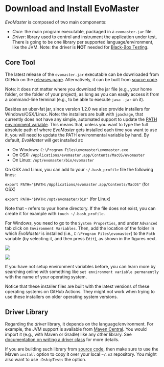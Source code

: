# Download and Install EvoMaster


_EvoMaster_ is composed of two main components:

* *Core*: the main program executable, packaged in a `evomaster.jar` file.
* *Driver*: library used to control and instrument the application under test.
            There is going to be one library per supported language/environment,
            like the JVM.
            Note: the driver is __NOT__ needed for [Black-Box Testing](./blackbox.md). 


## Core Tool

The latest release of the `evomaster.jar` executable  can be downloaded from GitHub
 on the [releases page](https://github.com/WebFuzzing/EvoMaster/releases).
Alternatively, it can be built from [source code](./build.md).

Note: it does not matter where you download the jar file (e.g., your home folder, or the folder
of your project), as long as you can easily access it from a command-line terminal (e.g.,
to be able to execute `java -jar` on it).

Besides an uber-fat jar, since version 1.2.0 we also provide installers for Windows/OSX/Linux.
Note: the installers are built with `jpackage`, that currently does not have any simple, automated support to update 
 the [PATH environment variable](https://stackoverflow.com/questions/67784565/jpackage-update-path-environment-variable).
This means that, unless you want to type the full absolute path of where _EvoMaster_
gets installed each time you want to use it, you will need to update the PATH environmental variable by hand.
By default, _EvoMaster_ will get installed at:
* On Windows: `C:\Program Files\evomaster\evomaster.exe`
* On OSX: `/Applications/evomaster.app/Contents/MacOS/evomaster`
* On Linux: `/opt/evomaster/bin/evomaster`

On OSX and Linux, you can add to your `~/.bash_profile` file the following lines:

`export PATH="$PATH:/Applications/evomaster.app/Contents/MacOS"` (for OSX)

`export PATH="$PATH:/opt/evomaster/bin"` (for Linux)

Note that `~` refers to your home directory. 
If the file does not exist, you can create it for example with `touch ~/.bash_profile`.

For Windows, you need to go to the `System Properties`, and under `Advanced` tab click on `Environment Variables`.
Then, add the location of the folder in which _EvoMaster_ is installed (i.e., `C:\Program Files\evomaster`) to the `Path` variable (by selecting it, and then press `Edit`), as shown in the figures next. 

![](img/windows_system_properties.PNG)

![](img/windows_env_path.PNG)

If you have not setup environment variables before, you can learn more by searching online with something like `set environment variable permanently` with the name of your operating system. 

Notice that these installer files are built with the latest versions
of these operating systems on GitHub Actions.
They might not work when trying to use these installers on older operating system versions.


## Driver Library

Regarding the _driver_ library, it depends on the language/environment.
For example, the JVM support is available from [Maven Central](https://mvnrepository.com/artifact/org.evomaster). 
You would import it (e.g., with Maven or Gradle) like any other library.
See [documentation on writing a driver class](write_driver.md) for more details.

If you are building such library from [source code](./build.md), then make sure to
use the Maven `install` option to copy it over your local `~/.m2` repository.
You might also want to use `-DskipTests` the option. 
 
